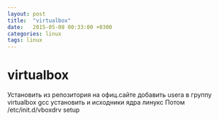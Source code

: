 ```yaml
---
layout: post
title:  "virtualbox"
date:   2015-05-08 00:33:00 +0300
categories: linux
tags: linux
---
```


# virtualbox
Установить из репозитория на офиц.сайте
добавить usera в группу virtualbox
gcc установить и исходники ядра линукс
Потом
/etc/init.d/vboxdrv setup